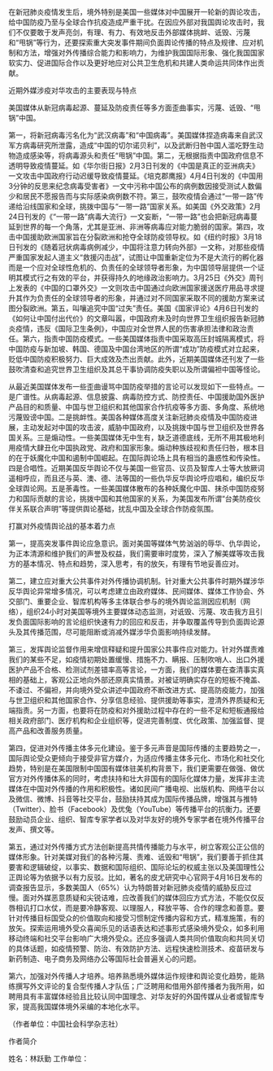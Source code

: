在新冠肺炎疫情发生后，境外特别是美国一些媒体对中国展开一轮新的舆论攻击，给中国防疫乃至与全球合作抗疫造成严重干扰。在因应外部对我国舆论攻击时，我们不仅要敢于发声亮剑，有理、有力、有效地反击外部媒体挑衅、诋毁、污蔑和“甩锅”等行为，还要探索重大突发事件期间负面舆论传播的特点及规律、应对机制和方法，增强对外传播综合能力和影响力，为维护我国国际形象、强化我国国家软实力、促进国际合作以及更好地应对公共卫生危机和共建人类命运共同体作出贡献。

近期外媒涉疫对华攻击的主要表现与特点

美国媒体从新冠病毒起源、蔓延及防疫责任等多方面歪曲事实，污蔑、诋毁、“甩锅”中国。

第一，将新冠病毒污名化为“武汉病毒”和“中国病毒”。美国媒体捏造病毒来自武汉军方病毒研究所泄露，造成“中国的切尔诺贝利”，以及武断归咎中国人滥吃野生动物造成感染等，将病毒源头和责任“甩锅”中国。第二，无根据指责中国政府信息不透明导致疫情蔓延。如《华尔街日报》2月3日刊发的《中国是真正的亚洲病夫》一文攻击中国政府行动迟缓导致疫情蔓延。《培克郡鹰报》4月4日刊发的《中国用3分钟的反思来纪念病毒受害者》一文中污称中国公布的病例数因接受测试人数偏少和居民不愿报告而与实际感染病例数不符。第三，鼓吹疫情会通过“一带一路”传递给沿线国家和全球，挑拨中国与“一带一路”国家关系。如美国《外交政策》2月24日刊发的《“一带一路”病毒大流行》一文妄断，“一带一路”也会把新冠病毒蔓延到世界的每一个角落，尤其是亚洲、非洲等病毒应对能力脆弱的国家。第四，攻击中国援助欧洲国家旨在分裂欧洲和抢夺全球防疫领导权。如《纽约时报》3月18日刊发的《随着冠状病毒病例减少，中国将注意力转向外部》一文称，对那些疫情严重国家发起人道主义“救援闪击战”，试图让中国重新定位为不是大流行的孵化器而是一个应对全球性危机的、负责任的全球领导者形象，为中国领导层提供一个证明其模式行之有效的平台，并获得持久的地缘政治影响力。3月25日《外交》周刊上发表的《中国的口罩外交》一文则攻击中国通过向欧洲国家援送医疗用品寻求提升其作为负责任的全球领导者的形象，并通过对不同国家采取不同的援助方案来试图分裂欧洲。第五，叫嚷追究中国“过失”责任。美国《国家评论》4月6日刊发的《如何让中国付出代价》的文章叫嚣，中国政府未及时向世界卫生组织报告新冠肺炎疫情，违反《国际卫生条例》，中国应对全世界人民的伤害承担法律和政治责任。第六，指责中国防疫模式。一些美国媒体指责中国采取高压封城隔离模式，将中国防疫与新加坡、韩国、德国及中国台湾地区的所谓“成功”防疫模式对立起来，贬低中国防疫积极努力、巨大成效及杰出贡献。此外，近期美国媒体还刊发了一些鼓吹清查和追究世界卫生组织及其总干事协调防疫失职以及所谓偏袒中国等怪论。

从最近美国媒体发布一些歪曲谩骂中国防疫举措的言论可以发现如下一些特点。一是广谱性。从病毒起源、信息披露、病毒防控方式、防控责任、中国援助国外医护产品目的和质量、中国与世卫组织和其他国家合作抗疫等多方面、多角度、系统地污蔑毁谤中国。二是挑衅性。美国各种媒体高度关注新冠肺炎疫情及中国防疫进展，主动发起对中国的攻击波，威胁中国政府，以及挑拨中国与世卫组织及世界各国关系。三是煽动性。一些美国媒体无中生有，缺乏道德底线，无所不用其极地利用疫情大肆丑化中国执政党、政府和国家形象。煽动种族歧视和责任归咎，根本目的在于妖魔化中国和遏制中国崛起。在国际舆论场上具有相当的蛊惑性和传染性。四是合唱性。近期美国反华舆论不仅与美国一些官员、议员及智库人士等大放厥词遥相呼应，而且还与英、澳、德、法等国的一些仇华反华舆论呼应唱和，编织反华全球舆论网。五是荼毒性。一些美国媒体散布的各种妖魔化中国、抹杀中国防疫努力和国际贡献的言论，挑拨中国和其他国家的关系，为美国发布所谓“台美防疫伙伴关系联合声明”等提供舆论基础，扰乱中国及全球合作防疫氛围。

打赢对外疫情舆论战的基本着力点

第一，提高突发事件舆论应急意识。面对美国等媒体气势汹汹的辱华、仇华舆论，为正本清源和维护我们的声誉及权益，我们需要审时度势，深入了解美媒等攻击我方的基本情况、特点和趋势，深入思考，有的放矢，有理有节地妥善应对。

第二，建立应对重大公共事件对外传播协调机制。针对重大公共事件时期外媒涉华反华舆论异常增多情况，可以考虑建立由政府媒体、民间媒体、媒体工作协会、外交部门、重要企业、智库机构等多主体联合参与的境外舆论监测因应机制（网络），组织24小时对美国等境外主要媒体动态监测，对诋毁、污蔑、攻击我方且引发负面国际影响的言论组织快速有力的回应和反击，并争取覆盖传导到负面舆论源头及其传播范围，尽可能阻断或消减外媒涉华负面影响持续发酵。

第三，发挥舆论监督作用来增信释疑和提升国家公共事件应对能力。针对外媒责难我们的某些不足，如疫情初期处置缓慢、措施不力、瞒报、压制吹哨人、出口外援医护产品不合格、检测试剂差错率高等言论，一方面，我们的媒体要在查清事实真相的基础上，客观公正地向外部还原真实情景。对被证明确实存在的短板不掩盖、不诿过、不偏袒，并向境外受众讲述中国政府不断改进方式、提高防疫能力，加强与世卫组织和其他国家合作、分享信息经验、提供援助等事实，澄清外界质疑和无端指责。另一方面，也要将在防疫和对外援助过程中存在的一些不足和短板通报给相关政府部门、医疗机构和企业组织等，促进完善制度、优化政策、加强监督、提高产品和改善服务质量。

第四，促进对外传播主体多元化建设。鉴于多元声音是国际传播的主要趋势之一，国际舆论受众更倾向于接受非官方媒介，为适应传播主体多元化、市场化和社交化趋势，特别是在美国限制中国国有媒体驻美机构背景下，我们更需要在做强、做优官方对外传播体系的同时，考虑扶持和壮大非国有的国际化媒体力量，发挥非主流媒体在中国对外传播的作用和积极性。诸如民间广播电视、出版机构、网络平台以及微信、微博、抖音等社交平台，鼓励扶持其成为国际传播品牌，增强其与推特（Twitter）、脸书（Facebook）及优兔（YouTube）等传播平台的抗衡力。还要鼓励动员企业、组织、智库专家学者以及对华友好的境外专家学者在境外传播平台发声、撰文等。

第五，通过对外传播方式方法创新提高共情传播能力与水平，树立客观公正公信的媒体形象。针对美媒对我们的各种污蔑、责难、诋毁和“甩锅”，我们要善于抓住其要害和逻辑破绽，以事实、数据和国际组织、国际论坛的权威主张以及美国理性公正舆论等为依据予以有力反驳。比如，著名的皮尤研究中心官网于4月16日发布的调查报告显示，多数美国人（65%）认为特朗普对新冠肺炎疫情的威胁反应过慢。面对外媒恶意质疑和尖锐诘难，应改善我们的媒体回应方式方法，不能仅仅反唇相讥打口水仗，而是要冷静客观、以理服人，释放平等、合作的理念和善意。要针对传播目标国受众的价值取向和接受习惯制定传播内容和方式，精准施策，有的放矢。探索运用境外受众喜闻乐见的话语表达和述事形式感染境外受众，如多利用移动终端和社交平台影响广大境外受众。还应多强调人类共同价值取向和共同关切的具体话题，如疫情预警、防治、有效防护方法、远程快速检测技术、疫苗研发与新药制造、电子商务及网络办公等国际社会普遍关心的问题。

第六，加强对外传播人才培养。培养熟悉境外媒体运作规律和舆论变化趋势，能熟练撰写外文评论的复合型传播人才队伍；广泛聘用和借用外部传播者为我所用，如聘用具有丰富媒体经验且比较认同中国理念、对华友好的外国传媒从业者或智库专家，提高我国媒体境外采编的本地化水平。

（作者单位：中国社会科学杂志社）

作者简介

姓名：林跃勤 工作单位：


